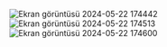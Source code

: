 ![Ekran görüntüsü 2024-05-22 174442](https://github.com/hakanozer/tukcell_kotlin_2024/assets/74265465/91baad7a-48fc-475b-a34e-70d699d06ee7)
![Ekran görüntüsü 2024-05-22 174513](https://github.com/hakanozer/tukcell_kotlin_2024/assets/74265465/7e2d60f6-3372-4f73-b1ee-5a0f592f42e3)
![Ekran görüntüsü 2024-05-22 174600](https://github.com/hakanozer/tukcell_kotlin_2024/assets/74265465/b97a849f-3a29-4419-a9ac-b1a04d296645)
